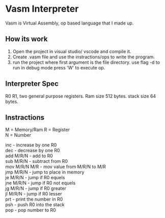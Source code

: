 # Vasm Interpreter
Vasm is Virtual Assembly, op based language that I made up.
<br/>
## How its work

1) Open the project in visual studio/ vscode and compile it.
2) Create .vasm file and use the instractions/ops to write the program.
3) run the project where first argument is the file directory.
use flag -d to run in debug mode press 'W' to execute op.

## Interpreter Spec

R0 R1, two general purpose registers.
Ram size 512 bytes.
stack size 64 bytes.

## Instractions

M = Memory/Ram
R = Register  
N = Number  

inc - increase by one R0  
dec - decrease by one R0  
add M/R/N - add to R0  
sub M/R/N - subtract from R0  
mov M/R/N M/R - mov value from M/R/N to M/R   
jmp M/R/N - jump to place in memory  
je M/R/N - jump if R0 equels  
jne M/R/N - jump if R0 not equels  
jg M/R/N - jump if R0 greater  
jl M/R/N - jump if R0 lesser  
prt - print the number in R0  
psh - push R0 into the stack  
pop - pop number to R0  
